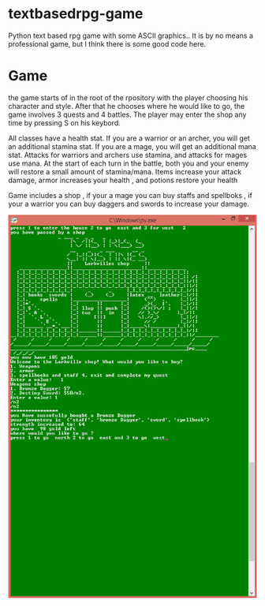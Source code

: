 # textbasedrpg-game


Python text based rpg game with some ASCII graphics.. It is by no means a professional  game, but I think there is some good code here. 



# Game



the game starts of in the root of the rpository with the player choosing his character and style. After that he chooses where he would like to go,  the game involves 3 quests and 4 battles. The player may enter the shop any time by pressing S on his keybord.


 All classes have a health stat. If you are a warrior or an archer, you will get an additional stamina stat. If you are a mage, you will get an additional mana stat. Attacks for warriors and archers use stamina, and attacks for mages use mana. At the start of each turn in the battle, both you and your enemy will restore a small amount of stamina/mana.  Items increase your attack damage, armor increases your health , and potions restore your health

Game includes a shop , if your a mage you can buy staffs and spellboks , if your a warrior you can buy daggers and swords to increase your damage. 

![alt text](https://github.com/LeoBogod22/textbasedrpg-game/blob/master/oie_T0xi6hE2run9.png)
